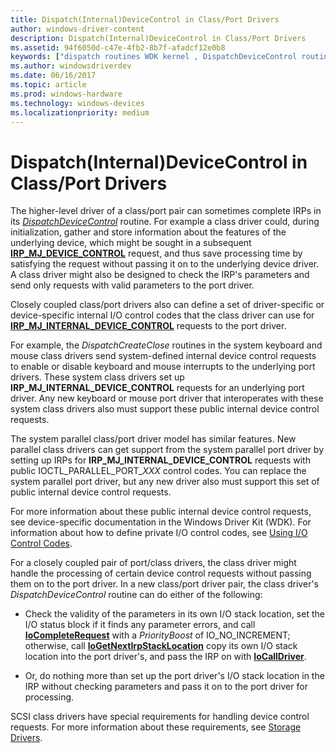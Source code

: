 ```yaml
---
title: Dispatch(Internal)DeviceControl in Class/Port Drivers
author: windows-driver-content
description: Dispatch(Internal)DeviceControl in Class/Port Drivers
ms.assetid: 94f6050d-c47e-4fb2-8b7f-afadcf12e0b8
keywords: ["dispatch routines WDK kernel , DispatchDeviceControl routine", "dispatch DispatchDeviceControl routine", "IRP_MJ_DEVICE_CONTROL I/O function code", "device control dispatch routines WDK kernel"]
ms.author: windowsdriverdev
ms.date: 06/16/2017
ms.topic: article
ms.prod: windows-hardware
ms.technology: windows-devices
ms.localizationpriority: medium
---
```


# Dispatch(Internal)DeviceControl in Class/Port Drivers





The higher-level driver of a class/port pair can sometimes complete IRPs in its [*DispatchDeviceControl*](https://msdn.microsoft.com/library/windows/hardware/ff543287) routine. For example a class driver could, during initialization, gather and store information about the features of the underlying device, which might be sought in a subsequent [**IRP\_MJ\_DEVICE\_CONTROL**](https://msdn.microsoft.com/library/windows/hardware/ff550744) request, and thus save processing time by satisfying the request without passing it on to the underlying device driver. A class driver might also be designed to check the IRP's parameters and send only requests with valid parameters to the port driver.

Closely coupled class/port drivers also can define a set of driver-specific or device-specific internal I/O control codes that the class driver can use for [**IRP\_MJ\_INTERNAL\_DEVICE\_CONTROL**](https://msdn.microsoft.com/library/windows/hardware/ff550766) requests to the port driver.

For example, the *DispatchCreateClose* routines in the system keyboard and mouse class drivers send system-defined internal device control requests to enable or disable keyboard and mouse interrupts to the underlying port drivers. These system class drivers set up **IRP\_MJ\_INTERNAL\_DEVICE\_CONTROL** requests for an underlying port driver. Any new keyboard or mouse port driver that interoperates with these system class drivers also must support these public internal device control requests.

The system parallel class/port driver model has similar features. New parallel class drivers can get support from the system parallel port driver by setting up IRPs for **IRP\_MJ\_INTERNAL\_DEVICE\_CONTROL** requests with public IOCTL\_PARALLEL\_PORT\_*XXX* control codes. You can replace the system parallel port driver, but any new driver also must support this set of public internal device control requests.

For more information about these public internal device control requests, see device-specific documentation in the Windows Driver Kit (WDK). For information about how to define private I/O control codes, see [Using I/O Control Codes](using-i-o-control-codes.md).

For a closely coupled pair of port/class drivers, the class driver might handle the processing of certain device control requests without passing them on to the port driver. In a new class/port driver pair, the class driver's *DispatchDeviceControl* routine can do either of the following:

-   Check the validity of the parameters in its own I/O stack location, set the I/O status block if it finds any parameter errors, and call [**IoCompleteRequest**](https://msdn.microsoft.com/library/windows/hardware/ff548343) with a *PriorityBoost* of IO\_NO\_INCREMENT; otherwise, call [**IoGetNextIrpStackLocation**](https://msdn.microsoft.com/library/windows/hardware/ff549266) copy its own I/O stack location into the port driver's, and pass the IRP on with [**IoCallDriver**](https://msdn.microsoft.com/library/windows/hardware/ff548336).

-   Or, do nothing more than set up the port driver's I/O stack location in the IRP without checking parameters and pass it on to the port driver for processing.

SCSI class drivers have special requirements for handling device control requests. For more information about these requirements, see [Storage Drivers](https://msdn.microsoft.com/library/windows/hardware/ff566976).

 

 




